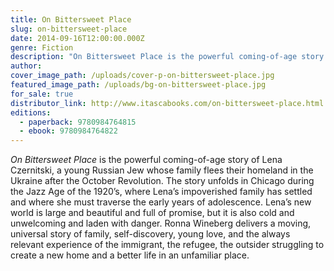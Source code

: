 ```yaml
---
title: On Bittersweet Place
slug: on-bittersweet-place
date: 2014-09-16T12:00:00.000Z
genre: Fiction
description: "On Bittersweet Place is the powerful coming-of-age story of Lena Czernitski, a young Russian Jew whose family flees their homeland in the Ukraine after the October Revolution."
author: 
cover_image_path: /uploads/cover-p-on-bittersweet-place.jpg
featured_image_path: /uploads/bg-on-bittersweet-place.jpg
for_sale: true
distributor_link: http://www.itascabooks.com/on-bittersweet-place.html
editions:
  - paperback: 9780984764815
  - ebook: 9780984764822
---
```

_On Bittersweet Place_ is the powerful coming-of-age story of Lena Czernitski, a young Russian Jew whose family flees their homeland in the Ukraine after the October Revolution. The story unfolds in Chicago during the Jazz Age of the 1920’s, where Lena’s impoverished family has settled and where she must traverse the early years of adolescence. Lena’s new world is large and beautiful and full of promise, but it is also cold and unwelcoming and laden with danger. Ronna Wineberg delivers a moving, universal story of family, self-discovery, young love, and the always relevant experience of the immigrant, the refugee, the outsider struggling to create a new home and a better life in an unfamiliar place.<span id="selection-marker-1" class="redactor-selection-marker"></span>
